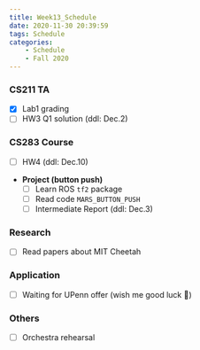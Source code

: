 ```yaml
---
title: Week13_Schedule
date: 2020-11-30 20:39:59
tags: Schedule
categories:
    - Schedule
    - Fall 2020
---
```


### CS211 TA
- [x] Lab1 grading
- [ ] HW3 Q1 solution (ddl: Dec.2)

### CS283 Course
- [ ] HW4 (ddl: Dec.10)

* **Project (button push)**
    - [ ] Learn ROS `tf2` package
    - [ ] Read code `MARS_BUTTON_PUSH`
    - [ ] Intermediate Report (ddl: Dec.3)

### Research
- [ ] Read papers about MIT Cheetah

### Application
- [ ] Waiting for UPenn offer (wish me good luck 🙏)

### Others
- [ ] Orchestra rehearsal 
